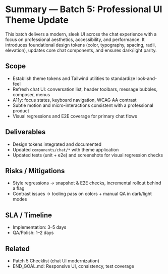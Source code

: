 # Summary — Batch 5: Professional UI Theme Update

This batch delivers a modern, sleek UI across the chat experience with a focus on professional aesthetics, accessibility, and performance. It introduces foundational design tokens (color, typography, spacing, radii, elevation), updates core chat components, and ensures dark/light parity.

## Scope
- Establish theme tokens and Tailwind utilities to standardize look-and-feel
- Refresh chat UI: conversation list, header toolbars, message bubbles, composer, menus
- A11y: focus states, keyboard navigation, WCAG AA contrast
- Subtle motion and micro-interactions consistent with a professional product
- Visual regressions and E2E coverage for primary chat flows

## Deliverables
- Design tokens integrated and documented
- Updated `components/chat/*` with theme application
- Updated tests (unit + e2e) and screenshots for visual regression checks

## Risks / Mitigations
- Style regressions → snapshot & E2E checks, incremental rollout behind a flag
- Contrast issues → tooling pass on colors + manual QA in dark/light modes

## SLA / Timeline
- Implementation: 3–5 days
- QA/Polish: 1–2 days

## Related
- Patch 5 Checklist (chat UI modernization)
- END_GOAL.md: Responsive UI, consistency, test coverage

